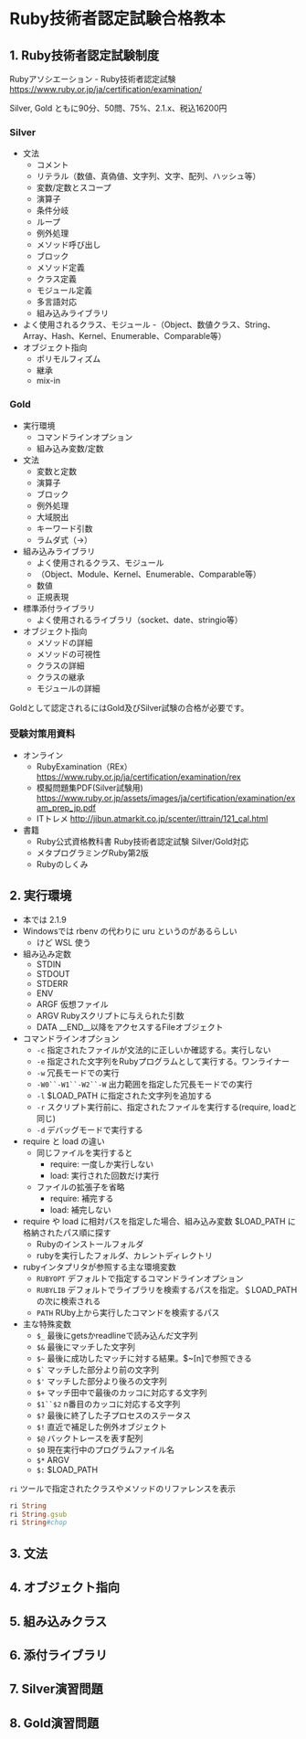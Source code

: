 # Ruby技術者認定試験合格教本

## 1. Ruby技術者認定試験制度

Rubyアソシエーション - Ruby技術者認定試験 <https://www.ruby.or.jp/ja/certification/examination/>

Silver, Gold ともに90分、50問、75%、2.1.x、税込16200円

### Silver

- 文法
  - コメント
  - リテラル（数値、真偽値、文字列、文字、配列、ハッシュ等）
  - 変数/定数とスコープ
  - 演算子
  - 条件分岐
  - ループ
  - 例外処理
  - メソッド呼び出し
  - ブロック
  - メソッド定義
  - クラス定義
  - モジュール定義
  - 多言語対応
  - 組み込みライブラリ
- よく使用されるクラス、モジュール
  -（Object、数値クラス、String、Array、Hash、Kernel、Enumerable、Comparable等）
- オブジェクト指向
  - ポリモルフィズム
  - 継承
  - mix-in


### Gold

- 実行環境
  - コマンドラインオプション
  - 組み込み変数/定数
- 文法
  - 変数と定数
  - 演算子
  - ブロック
  - 例外処理
  - 大域脱出
  - キーワード引数
  - ラムダ式（->）
- 組み込みライブラリ
  - よく使用されるクラス、モジュール
  - （Object、Module、Kernel、Enumerable、Comparable等）
  - 数値
  - 正規表現
- 標準添付ライブラリ
  - よく使用されるライブラリ（socket、date、stringio等）
- オブジェクト指向
  - メソッドの詳細
  - メソッドの可視性
  - クラスの詳細
  - クラスの継承
  - モジュールの詳細

Goldとして認定されるにはGold及びSilver試験の合格が必要です。


### 受験対策用資料

- オンライン
  - RubyExamination（REx） <https://www.ruby.or.jp/ja/certification/examination/rex>
  - 模擬問題集PDF(Silver試験用) <https://www.ruby.or.jp/assets/images/ja/certification/examination/exam_prep_jp.pdf>
  - ITトレメ <http://jibun.atmarkit.co.jp/scenter/ittrain/121_cal.html>
- 書籍
  - Ruby公式資格教科書 Ruby技術者認定試験 Silver/Gold対応
  - メタプログラミングRuby第2版
  - Rubyのしくみ

## 2. 実行環境

- 本では 2.1.9
- Windowsでは rbenv の代わりに uru というのがあるらしい
  - けど WSL 使う
- 組み込み定数
  - STDIN
  - STDOUT
  - STDERR
  - ENV
  - ARGF 仮想ファイル
  - ARGV Rubyスクリプトに与えられた引数
  - DATA __END__以降をアクセスするFileオブジェクト
- コマンドラインオプション
  - `-c` 指定されたファイルが文法的に正しいか確認する。実行しない
  - `-e` 指定された文字列をRubyプログラムとして実行する。ワンライナー
  - `-w` 冗長モードでの実行
  - `-W0``-W1``-W2``-W` 出力範囲を指定した冗長モードでの実行
  - `-l` $LOAD_PATH に指定された文字列を追加する
  - `-r` スクリプト実行前に、指定されたファイルを実行する(require, loadと同じ)
  - `-d` デバッグモードで実行する
- require と load の違い
  - 同じファイルを実行すると
    - require: 一度しか実行しない
    - load: 実行された回数だけ実行
  - ファイルの拡張子を省略
    - require: 補完する
    - load: 補完しない
- require や load に相対パスを指定した場合、組み込み変数 $LOAD_PATH に格納されたパス順に探す
  - Rubyのインストールフォルダ
  - rubyを実行したフォルダ、カレントディレクトリ
- rubyインタプリタが参照する主な環境変数
  - `RUBYOPT` デフォルトで指定するコマンドラインオプション
  - `RUBYLIB` デフォルトでライブラリを検索するパスを指定。＄LOAD_PATHの次に検索される
  - `PATH` RUby上から実行したコマンドを検索するパス
- 主な特殊変数
  - `$_` 最後にgetsかreadlineで読み込んだ文字列
  - `$&` 最後にマッチした文字列
  - `$~` 最後に成功したマッチに対する結果。$~[n]で参照できる
  - <code>$`</code> マッチした部分より前の文字列
  - `$'` マッチした部分より後ろの文字列
  - `$+` マッチ田中で最後のカッコに対応する文字列
  - `$1``$2` n番目のカッコに対応する文字列
  - `$?` 最後に終了した子プロセスのステータス
  - `$!` 直近で補足した例外オブジェクト
  - `$@` バックトレースを表す配列
  - `$0` 現在実行中のプログラムファイル名
  - `$*` ARGV
  - `$:` $LOAD_PATH

`ri` ツールで指定されたクラスやメソッドのリファレンスを表示

```ruby
ri String
ri String.gsub
ri String#chop
```



## 3. 文法


## 4. オブジェクト指向

## 5. 組み込みクラス


## 6. 添付ライブラリ

## 7. Silver演習問題


## 8. Gold演習問題

